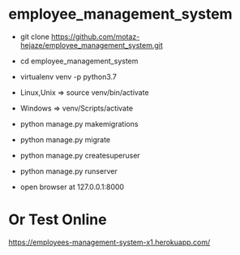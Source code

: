 # employee_management_system

- git clone https://github.com/motaz-hejaze/employee_management_system.git

- cd employee_management_system

- virtualenv venv -p python3.7

- Linux,Unix => source venv/bin/activate

- Windows => venv/Scripts/activate

- python manage.py makemigrations

- python manage.py migrate

- python manage.py createsuperuser

- python manage.py runserver

- open browser at 127.0.0.1:8000


# Or Test Online

https://employees-management-system-x1.herokuapp.com/
